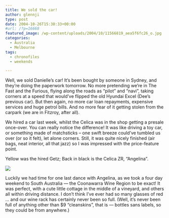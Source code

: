 ```yaml
---
title: We sold the car!
author: glennji
type: post
date: 2004-10-26T15:38:33+00:00
#url: /?p=16668
featured_image: /wp-content/uploads/2004/10/11566819_aea5f6fc26_o.jpg
categories:
  - Australia
  - Melbourne
tags:
  - chronofiles
  - weekends

---
```

Well, we sold Danielle&#8217;s car! It&#8217;s been bought by someone in Sydney, and they&#8217;re doing the paperwork tomorrow. No more pretending we&#8217;re in The Fast and the Furious, flying along the roads as &#8220;pilot&#8221; and &#8220;navi&#8221;, taking corners at a speed that would&#8217;ve flipped the old Hyundai Excel (Dee&#8217;s previous car). But then again, no more car loan repayments, expensive services and huge petrol bills. And no more fear of it getting stolen from the carpark (we are in Fitzroy, after all).
  
We hired a car last week, whilst the Celica was in the shop getting a presale once-over. You can really notice the difference! It was like driving a toy car, or something made of matchsticks &#8211; one swift breeze could&#8217;ve tumbled us over (or so it felt), let alone corners. Still, it was quite nicely finished (air bags, neat interior, all that jazz) so I was impressed with the price-feature point.
  
Yellow was the hired Getz; Back in black is the Celica ZR, &#8220;Angelina&#8221;.
  
![][1]
  
Luckily we had time for one last dance with Angelina, as we took a four day weekend to South Australia &#8212; the Coonawarra Wine Region to be exact! It was perfect, with a cute little cottage in the middle of a vineyard, and others all within driving distance. I don&#8217;t think I&#8217;ve ever had so many glasses of red &#8230; and our wine rack has certainly never been so full. (Well, it&#8217;s never been full of anything other than $9 &#8220;cleanskins&#8221;, that is &#8212; bottles sans labels, so they could be from anywhere.)

 [1]: https://web.archive.org/web/20041128233113im_/http://home.aanet.com.au/cagsxclntadvent/images/cars.jpg
